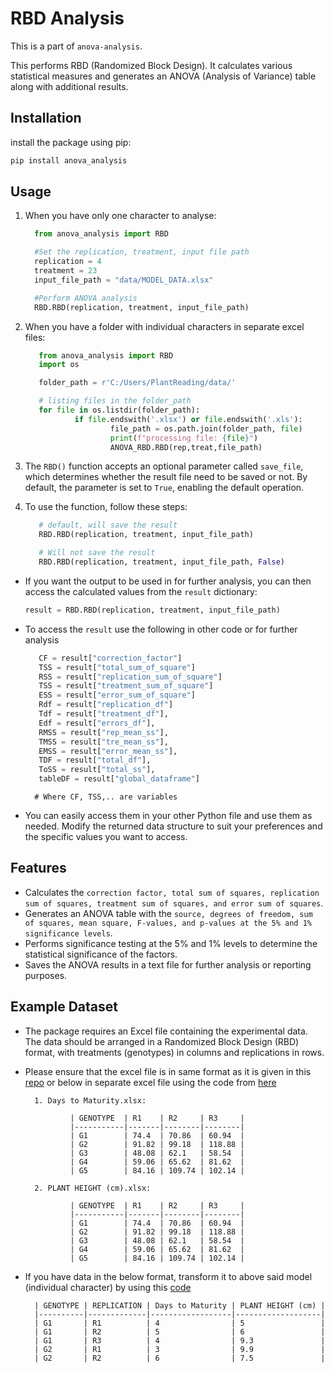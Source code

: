# RBD Analysis

This is a part of `anova-analysis`.

This performs RBD (Randomized Block Design). It calculates various statistical measures and generates an ANOVA (Analysis of Variance) table along with additional results.

## Installation

install the package using pip:

```python
pip install anova_analysis
```

## Usage

1. When you have only one character to analyse:

      ```python          
        from anova_analysis import RBD

        #Set the replication, treatment, input file path
        replication = 4
        treatment = 23
        input_file_path = "data/MODEL_DATA.xlsx"

        #Perform ANOVA analysis
        RBD.RBD(replication, treatment, input_file_path)

2. When you have a folder with individual characters in separate excel files:

     ```python
        from anova_analysis import RBD
        import os

        folder_path = r'C:/Users/PlantReading/data/'

        # listing files in the folder_path 
        for file in os.listdir(folder_path):
                if file.endswith('.xlsx') or file.endswith('.xls'):
                        file_path = os.path.join(folder_path, file)
                        print(f"processing file: {file}")
                        ANOVA_RBD.RBD(rep,treat,file_path)

3. The `RBD()` function accepts an optional parameter called `save_file`, which determines whether the result file need to be saved or not. By default, the parameter is set to `True`, enabling the default operation.

4. To use the function, follow these steps:
    
     ```python  
        # default, will save the result
        RBD.RBD(replication, treatment, input_file_path) 

        # Will not save the result
        RBD.RBD(replication, treatment, input_file_path, False) 
- If you want the output to be used in for further analysis, 
you can then access the calculated values from the ``result`` dictionary:
     
     ```python
    result = RBD.RBD(replication, treatment, input_file_path)
    ```
- To access the ``result`` use the following in other code or for further analysis
     
     ```python
        CF = result["correction_factor"]
        TSS = result["total_sum_of_square"]
        RSS = result["replication_sum_of_square"]
        TSS = result["treatment_sum_of_square"]
        ESS = result["error_sum_of_square"]
        Rdf = result["replication_df"]
        Tdf = result["treatment_df"],
        Edf = result["errors_df"],
        RMSS = result["rep_mean_ss"],
        TMSS = result["tre_mean_ss"],
        EMSS = result["error_mean_ss"],
        TDF = result["total_df"],
        ToSS = result["total_ss"],
        tableDF = result["global_dataframe"]
    ```         
        # Where CF, TSS,.. are variables 
-  You can easily access them in your other Python file and use them as needed. Modify the returned data structure to suit your preferences and the specific values you want to access.

## Features

- Calculates the `correction factor, total sum of squares, replication sum of squares, treatment sum of squares, and error sum of squares`.
- Generates an ANOVA table with the `source, degrees of freedom, sum of squares, mean square, F-values, and p-values at the 5% and 1% significance levels`.
- Performs significance testing at the 5% and 1% levels to determine the statistical significance of the factors.
- Saves the ANOVA results in a text file for further analysis or reporting purposes.

## Example Dataset

- The package requires an Excel file containing the experimental data. The data should be arranged in a Randomized Block Design (RBD) format, with treatments (genotypes) in columns and replications in rows. 
- Please ensure that the excel file is in same format as it is given in this [repo](data/MODEL_DATA.xlsx) or below in separate excel file using the code from [here](https://github.com/Insight-deviler/Folder-based-Character-Column-Transformation)
        
        1. Days to Maturity.xlsx:

                | GENOTYPE  | R1    | R2     | R3     | 
                |-----------|-------|--------|--------|
                | G1        | 74.4  | 70.86  | 60.94  |
                | G2        | 91.82 | 99.18  | 118.88 |
                | G3        | 48.08 | 62.1   | 58.54  |
                | G4        | 59.06 | 65.62  | 81.62  |
                | G5        | 84.16 | 109.74 | 102.14 |

        2. PLANT HEIGHT (cm).xlsx:

                | GENOTYPE  | R1    | R2     | R3     | 
                |-----------|-------|--------|--------|
                | G1        | 74.4  | 70.86  | 60.94  |
                | G2        | 91.82 | 99.18  | 118.88 |
                | G3        | 48.08 | 62.1   | 58.54  |
                | G4        | 59.06 | 65.62  | 81.62  |
                | G5        | 84.16 | 109.74 | 102.14 |

- If you have data in the below format, transform it to above said model (individual character) by using this [code](https://github.com/Insight-deviler/Folder-based-Character-Column-Transformation)

        | GENOTYPE | REPLICATION | Days to Maturity | PLANT HEIGHT (cm) |
        |----------|-------------|------------------|-------------------|
        | G1       | R1          | 4                | 5                 |
        | G1       | R2          | 5                | 6                 |
        | G1       | R3          | 4                | 9.3               |
        | G2       | R1          | 3                | 9.9               |
        | G2       | R2          | 6                | 7.5               |
